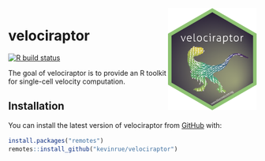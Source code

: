 <img src="man/figures/logo.png" align="right" alt="logo.png" width="180" />

# velociraptor

<!-- badges: start -->
[![R build status](https://github.com/kevinrue/velociraptor/workflows/build-check-deploy/badge.svg)](https://github.com/kevinrue/velociraptor/actions)
<!-- badges: end -->

The goal of velociraptor is to provide an R toolkit for single-cell velocity computation.

## Installation

You can install the latest version of velociraptor from [GitHub](https://github.com/kevinrue/velociraptor) with:

``` r
install.packages("remotes")
remotes::install_github("kevinrue/velociraptor")
```
